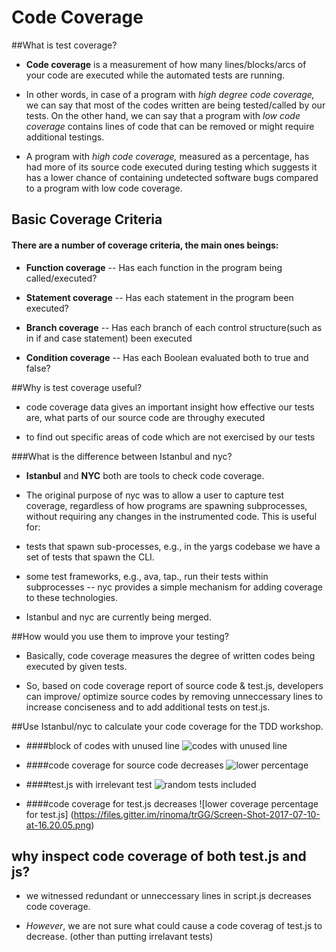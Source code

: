 # Code Coverage 
##What is test coverage?
* **Code coverage** is a measurement of how many lines/blocks/arcs of your code are executed while the automated tests are running.
 
* In other words, in case of a program with _high degree code coverage,_ we can say that most of the codes written are being tested/called by our tests. On the other hand, we can say that a program with _low code coverage_ contains lines of code that can be removed or might require additional testings.

* A program with _high code coverage,_ measured as a percentage, has had more of its source code executed during testing which suggests it has a lower chance of containing undetected software bugs compared to a program with low code coverage. 

 
## Basic Coverage Criteria 
#### There are a number of coverage criteria, the main ones beings:
* **Function coverage** -- Has each function in the program being called/executed?

* **Statement coverage** -- Has each statement in the program been executed?

* **Branch coverage** -- Has each branch of each control structure(such as in if and case statement) been executed 

* **Condition coverage**  -- Has each Boolean evaluated both to true and false?
 
##Why is test coverage useful? 

* code coverage data gives an important insight how effective our tests are, what parts of our source code are throughy executed 

* to find out specific areas of code which are not exercised by our tests 

###What is the difference between Istanbul and nyc?
* **Istanbul** and **NYC** both are tools to check code coverage.
* The original purpose of nyc was to allow a user to capture test coverage, regardless of how programs are spawning subprocesses, without requiring any changes in the instrumented code. This is useful for:

* tests that spawn sub-processes, e.g., in the yargs codebase we have a set of tests that spawn the CLI.

* some test frameworks, e.g., ava, tap., run their tests within subprocesses -- nyc provides a simple mechanism for adding coverage to these technologies.

* Istanbul and nyc are currently being merged. 

##How would you use them to improve your testing?
* Basically, code coverage measures the degree of written codes being executed by given tests. 

* So, based on code coverage report of source code & test.js,  developers can improve/ optimize source codes by removing unneccessary lines to increase conciseness and to add additional tests on test.js. 


##Use Istanbul/nyc to calculate your code coverage for the TDD workshop.

* ####block of codes with unused line
![codes with unused line](https://files.gitter.im/rinoma/mvtE/Screen-Shot-2017-07-10-at-15.22.37.png)

* ####code coverage for source code decreases
![lower percentage](https://files.gitter.im/rinoma/mvtE/Screen-Shot-2017-07-10-at-15.22.23.png)

* ####test.js with irrelevant test
![random tests included](https://files.gitter.im/rinoma/mvtE/Screen-Shot-2017-07-10-at-15.36.54.png)

* ####code coverage for test.js decreases 
![lower coverage percentage for test.js] (https://files.gitter.im/rinoma/trGG/Screen-Shot-2017-07-10-at-16.20.05.png)

## why inspect code coverage of both test.js and js? 
* we witnessed redundant or unneccessary lines in script.js decreases code coverage.

* *However*, we are not sure what could cause a code coverag of test.js to decrease. (other than putting irrelavant tests)   
